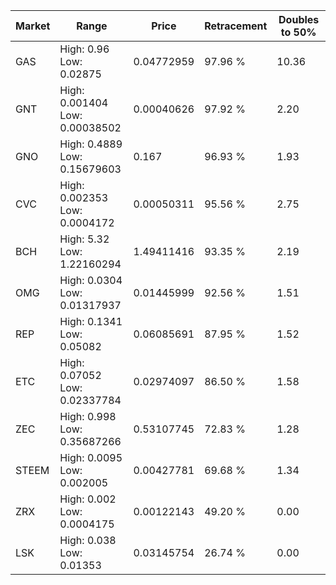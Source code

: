 | Market | Range | Price| Retracement | Doubles to 50% |
| --- | --- | --- | --- | --- |
| GAS | High: 0.96<br />Low: 0.02875 | 0.04772959 | 97.96 % | 10.36 |
| GNT | High: 0.001404<br />Low: 0.00038502 | 0.00040626 | 97.92 % | 2.20 |
| GNO | High: 0.4889<br />Low: 0.15679603 | 0.167 | 96.93 % | 1.93 |
| CVC | High: 0.002353<br />Low: 0.0004172 | 0.00050311 | 95.56 % | 2.75 |
| BCH | High: 5.32<br />Low: 1.22160294 | 1.49411416 | 93.35 % | 2.19 |
| OMG | High: 0.0304<br />Low: 0.01317937 | 0.01445999 | 92.56 % | 1.51 |
| REP | High: 0.1341<br />Low: 0.05082 | 0.06085691 | 87.95 % | 1.52 |
| ETC | High: 0.07052<br />Low: 0.02337784 | 0.02974097 | 86.50 % | 1.58 |
| ZEC | High: 0.998<br />Low: 0.35687266 | 0.53107745 | 72.83 % | 1.28 |
| STEEM | High: 0.0095<br />Low: 0.002005 | 0.00427781 | 69.68 % | 1.34 |
| ZRX | High: 0.002<br />Low: 0.0004175 | 0.00122143 | 49.20 % | 0.00 |
| LSK | High: 0.038<br />Low: 0.01353 | 0.03145754 | 26.74 % | 0.00 |
